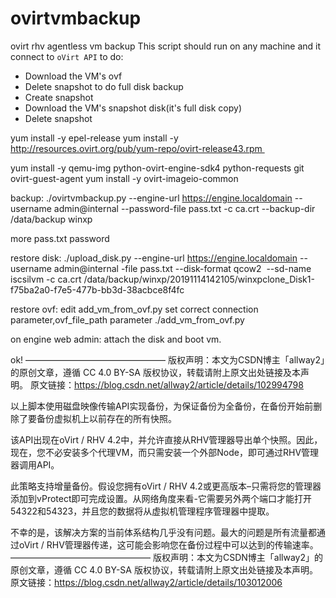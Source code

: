 # ovirtvmbackup
ovirt rhv agentless vm backup
This script should run on any machine and it connect to `oVirt API` to do:
- Download the VM's ovf
- Delete snapshot to do full disk backup
- Create snapshot 
- Download the VM's snapshot disk(it's full disk copy)
- Delete snapshot

yum install -y epel-release
yum install -y http://resources.ovirt.org/pub/yum-repo/ovirt-release43.rpm 

yum install -y qemu-img python-ovirt-engine-sdk4 python-requests git ovirt-guest-agent
yum install -y ovirt-imageio-common

backup:
./ovirtvmbackup.py --engine-url https://engine.localdomain --username admin@internal --password-file pass.txt -c ca.crt --backup-dir /data/backup winxp

more  pass.txt
password

restore disk:
./upload_disk.py --engine-url https://engine.localdomain --username admin@internal -file pass.txt --disk-format qcow2  --sd-name iscsilvm -c ca.crt /data/backup/winxp/20191114142105/winxpclone_Disk1-f75ba2a0-f7e5-477b-bb3d-38acbce8f4fc

restore ovf:
edit add_vm_from_ovf.py set correct connection parameter,ovf_file_path parameter
./add_vm_from_ovf.py

on engine web admin:
attach the disk and boot vm.

ok!
————————————————
版权声明：本文为CSDN博主「allway2」的原创文章，遵循 CC 4.0 BY-SA 版权协议，转载请附上原文出处链接及本声明。
原文链接：https://blog.csdn.net/allway2/article/details/102994798

以上脚本使用磁盘映像传输API实现备份，为保证备份为全备份，在备份开始前删除了要备份虚拟机上以前存在的所有快照。

该API出现在oVirt / RHV 4.2中，并允许直接从RHV管理器导出单个快照。因此，现在，您不必安装多个代理VM，而只需安装一个外部Node，即可通过RHV管理器调用API。

此策略支持增量备份。假设您拥有oVirt / RHV 4.2或更高版本–只需将您的管理器添加到vProtect即可完成设置。从网络角度来看-它需要另外两个端口才能打开54322和54323，并且您的数据将从虚拟机管理程序管理器中提取。

不幸的是，该解决方案的当前体系结构几乎没有问题。最大的问题是所有流量都通过oVirt / RHV管理器传递，这可能会影响您在备份过程中可以达到的传输速率。
————————————————
版权声明：本文为CSDN博主「allway2」的原创文章，遵循 CC 4.0 BY-SA 版权协议，转载请附上原文出处链接及本声明。
原文链接：https://blog.csdn.net/allway2/article/details/103012006
